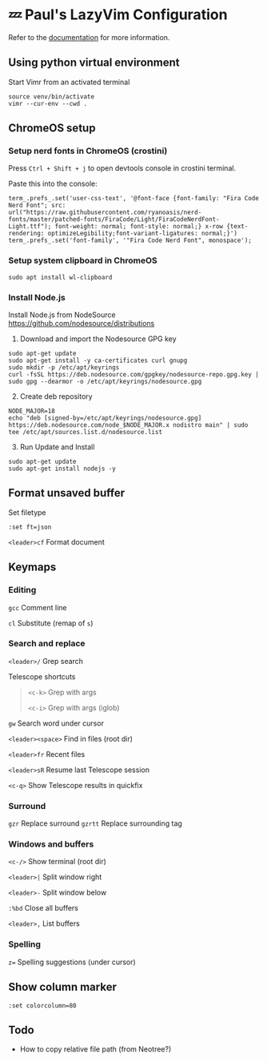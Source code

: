 # 💤 Paul's LazyVim Configuration

Refer to the [documentation](https://lazyvim.github.io/installation) for more information.

## Using python virtual environment

Start Vimr from an activated terminal

```
source venv/bin/activate
vimr --cur-env --cwd .
```

## ChromeOS setup

### Setup nerd fonts in ChromeOS (crostini)

Press `Ctrl + Shift + j` to open devtools console in crostini terminal.

Paste this into the console:

```
term_.prefs_.set('user-css-text', '@font-face {font-family: "Fira Code Nerd Font"; src: url("https://raw.githubusercontent.com/ryanoasis/nerd-fonts/master/patched-fonts/FiraCode/Light/FiraCodeNerdFont-Light.ttf"); font-weight: normal; font-style: normal;} x-row {text-rendering: optimizeLegibility;font-variant-ligatures: normal;}')
term_.prefs_.set('font-family', '"Fira Code Nerd Font", monospace');
```

### Setup system clipboard in ChromeOS

```
sudo apt install wl-clipboard
```

### Install Node.js

Install Node.js from NodeSource https://github.com/nodesource/distributions

1. Download and import the Nodesource GPG key

```
sudo apt-get update
sudo apt-get install -y ca-certificates curl gnupg
sudo mkdir -p /etc/apt/keyrings
curl -fsSL https://deb.nodesource.com/gpgkey/nodesource-repo.gpg.key | sudo gpg --dearmor -o /etc/apt/keyrings/nodesource.gpg
```

2. Create deb repository

```
NODE_MAJOR=18
echo "deb [signed-by=/etc/apt/keyrings/nodesource.gpg] https://deb.nodesource.com/node_$NODE_MAJOR.x nodistro main" | sudo tee /etc/apt/sources.list.d/nodesource.list
```

3. Run Update and Install

```
sudo apt-get update
sudo apt-get install nodejs -y
```

## Format unsaved buffer

Set filetype

```
:set ft=json
```

`<leader>cf` Format document

## Keymaps

### Editing

`gcc` Comment line

`cl` Substitute (remap of `s`)

### Search and replace

`<leader>/` Grep search

Telescope shortcuts

> `<c-k>` Grep with args
>
> `<c-i>` Grep with args (iglob)

`gw` Search word under cursor

`<leader><space>` Find in files (root dir)

`<leader>fr` Recent files

`<leader>sR` Resume last Telescope session

`<c-q>` Show Telescope results in quickfix

### Surround

`gzr` Replace surround
`gzrtt` Replace surrounding tag

### Windows and buffers

`<c-/>` Show terminal (root dir)

`<leader>|` Split window right

`<leader>-` Split window below

`:%bd` Close all buffers

`<leader>,` List buffers

### Spelling

`z=` Spelling suggestions (under cursor)

## Show column marker

```
:set colorcolumn=80
```

## Todo

- How to copy relative file path (from Neotree?)
